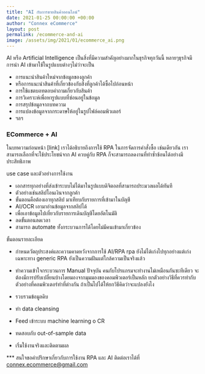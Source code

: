 ```yaml
---
title: "AI กับการขายสินค้าออนไลน์"
date: 2021-01-25 00:00:00 +00:00
author: "Connex eCommerce"
layout: post
permalink: /ecommerce-and-ai
image: /assets/img/2021/01/ecommerce_ai.png
---
```


AI หรือ Artificial Intelligence เป็นสิ่งที่มีความสำคัญอย่างมากในธุรกิจทุกวันนี้
หลายๆธุรกิจมีการนำ AI เข้ามาใช้ในรูปแบบต่างๆไม่ว่าจะเป็น
- การแนะนำสินค้าใหม่จากข้อมูลของลูกค้า
- หรือการแนะนำสินค้าที่เกี่ยวข้องกับสิ่งที่ลูกค้าได้ซื้อไปก่อนหน้า
- การใช้แชตบอทตอบคำถามเกี่ยวกับสินค้า
- การวิเคราะห์เพื่อหารูปแบบที่ซ่อนอยู่ในข้อมูล
- การสรุปข้อมูลจากบทความ
- การแปลงข้อมูลจากกระดาษให้อยู่ในรูปไฟล์คอมพิวเตอร์
- ฯลฯ

### ECommerce + AI
ในบทความก่อนหน้า [link] เราได้อธิบายถึงการใช้ RPA ในการจัดการคำสั่งซื้อ
เช่นเดียวกัน เราสามารถเลือกที่จะใช้ประโยชน์จาก AI ควบคู่กับ RPA ก็จะสามารถลดงานที่ทำซ้ำซ้อนได้อย่างมีประสิทธิภาพ

use case และตัวอย่างการใช้งาน
- เอกสารทุกอย่างที่ส่งเข้าระบบไม่ได้มาในรูปแบบดิจิตอลที่สามารถประมวลผลได้ทันที
- ตัวอย่างเช่นสลิปโอนเงินจากลูกค้า
- ขั้นตอนคือต้องเอาทุกสลิป มาเทียบกับรายการที่เข้ามาในบัญชี
- AI/OCR เอามาอ่านข้อมูลจากสลิปได้
- เพื่อเอาข้อมูลไปเที่ยวกับรายการเดินบัญชีโดยอัตโนมัติ
- ลดขั้นตอนลดเวลา
- สามารถ automate ทั้งกระบวนการได้โดยไม่มีคนเข้ามาเกี่ยวข้อง

ขั้นตอนรายละเอียด
- กำหนดวัตถุประสงค์และความคาดหวังจากการใช้ AI/RPA
rpa ยังไม่ได้เก่งไปทุกอย่างแต่เก่งเฉพาะทาง
generic RPA ยังเป็นความฝันแต่ใกล้ความเป็นจริงแล้ว


- ทำความเข้าใจกระบวนการ Manual ปัจจุบัน
คนกับโปรแกรมจะทำงานไม่เหมือนกันซะทีเดียว
จะต้องมีการปรับเปลี่ยนบ้างโดยมองจากมุมมองของคอมพิวเตอร์เป็นหลัก
ยกตัวอย่างวิธีที่ควรทำกับตัวอย่างที่คอมพิวเตอร์ทำที่ต่างกัน
ถ้าเป็นไปได้ให้ยกวิธีคิดว่าจะแปลงยังไง

- รวบรวมข้อมูลดิบ
- ทำ data cleansing
- Feed เข้าระบบ machine learning o CR
- ทดสอบกับ out-of-sample data
- เริ่มใช้งานจริงและติดตามผล


*** สนใจขอคำปรึกษาเกี่ยวกับการใช้งาน RPA และ AI ติดต่อเราได้ที่ connex.ecommerce@gmail.com
